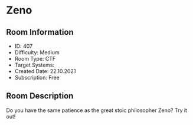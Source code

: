 ﻿# Zeno

## Room Information
- ID: 407
- Difficulty: Medium
- Room Type: CTF
- Target Systems: 
- Created Date: 22.10.2021
- Subscription: Free

## Room Description
Do you have the same patience as the great stoic philosopher Zeno? Try it out!

